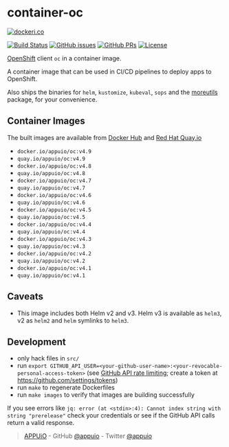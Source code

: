 # container-oc

[![dockeri.co](http://dockeri.co/image/appuio/oc)](https://hub.docker.com/r/appuio/oc/)

[![Build Status](https://img.shields.io/docker/cloud/build/appuio/oc.svg)](https://hub.docker.com/r/appuio/oc/builds
) [![GitHub issues](https://img.shields.io/github/issues-raw/appuio/container-oc.svg)](https://github.com/appuio/container-oc/issues
) [![GitHub PRs](https://img.shields.io/github/issues-pr-raw/appuio/container-oc.svg)](https://github.com/appuio/container-oc/pulls
) [![License](https://img.shields.io/github/license/appuio/container-oc.svg)](https://github.com/appuio/container-oc/blob/master/LICENSE)

[OpenShift][] client `oc` in a container image.

A container image that can be used in CI/CD pipelines to deploy apps to OpenShift.

Also ships the binaries for `helm`, `kustomize`, `kubeval`, `sops` and the [moreutils](
https://joeyh.name/code/moreutils/) package, for your convenience.

## Container Images

The built images are available from [Docker Hub][hub] and [Red Hat Quay.io][quay]

- `docker.io/appuio/oc:v4.9`
- `quay.io/appuio/oc:v4.9`
- `docker.io/appuio/oc:v4.8`
- `quay.io/appuio/oc:v4.8`
- `docker.io/appuio/oc:v4.7`
- `quay.io/appuio/oc:v4.7`
- `docker.io/appuio/oc:v4.6`
- `quay.io/appuio/oc:v4.6`
- `docker.io/appuio/oc:v4.5`
- `quay.io/appuio/oc:v4.5`
- `docker.io/appuio/oc:v4.4`
- `quay.io/appuio/oc:v4.4`
- `docker.io/appuio/oc:v4.3`
- `quay.io/appuio/oc:v4.3`
- `docker.io/appuio/oc:v4.2`
- `quay.io/appuio/oc:v4.2`
- `docker.io/appuio/oc:v4.1`
- `quay.io/appuio/oc:v4.1`

## Caveats

- This image includes both Helm v2 and v3. Helm v3 is available as `helm3`, v2 as `helm2`
  and `helm` symlinks to `helm3`.

## Development

- only hack files in `src/`
- run `export GITHUB_API_USER=<your-github-user-name>:<your-revocable-personal-access-token>`
  (see [GitHub API rate limiting][api-limit]; create a token at https://github.com/settings/tokens)
- run `make` to regenerate Dockerfiles
- run `make images` to verify that images are building successfully

If you see errors like `jq: error (at <stdin>:4): Cannot index string with string "prerelease"` check your credentials or see if the GitHub API calls return a valid response.

> [APPUiO](https://appuio.ch) -
> GitHub [@appuio](https://github.com/appuio) -
> Twitter [@appuio](https://twitter.com/appuio)

[hub]: https://hub.docker.com/r/appuio/oc/tags
[quay]: https://quay.io/repository/appuio/oc?tab=tags
[OpenShift]: https://github.com/openshift/origin
[api-limit]: https://developer.github.com/v3/#rate-limiting
[seiso]: https://github.com/appuio/seiso
